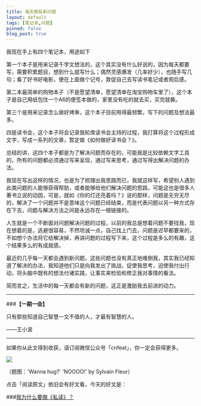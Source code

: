 ```yaml
---
title: 每天都有新问题
layout: default
tags: [笔记本,问题]
pinned: false
blog_post: true
---
```


我现在手上有四个笔记本，用途如下

第一个本子是用来记录千字文想法的，这个其实没有什么好说的，因为每天都要写，需要积累题目，想到什么就写什么；偶然灵感爆发（几率好少），也随手写几句；看了好书好电影，便在上面做个记号，敦促自己去写读书笔记或者观后感。

第二本最简单的购物本子（不是愿望清单，愿望清单在淘宝购物车里了），这个本子是自己用纸包住一个A6的便签本做的，家里没有吃的就去买，买完就撕。

第三个是用来记录怎么做好烤串，这个本子目前用得最频繁，写下的问题及想法最多。

四是读书会，这个本子将会记录我轮席读书会主持的过程，我打算将这个过程形成文字，写成一系列的文章，暂定做《如何做好读书会？》。

总结的讲，这四个本子都是为了解决问题而存在的，可能我是比较依赖文字工具的，所有的问题都必须通过写来呈现，通过写来思考，通过写得出解决问题的办法。

我现在写出这样的情况，也是为了梳理出我思路而已，我就这样写，希望别人遇到此类问题的人能够获得帮助，或者能够给他们解决问题的思路，可能这也是很多人著书立说的动因，可是，就如《你的灯还亮着吗？》说的那样，问题是无穷无尽的，解决了一个问题并不是意味这个问题已经结束，而是代表问题以另一种方式存在下去，问题与解决方法之间是永远存在一根链接的。

人生就是一个不断面对问题解决问题的过程，以前的我总是想着问题不要找我，现在想着的是，逃避很容易，不然坦诚一点，自己找上门去，问题是迟早都要来的，不如想个办法将它给解决掉，再讲问题的过程写下来，这个过程是多么的有趣，这个结果多么的有成就感。

最近的几乎每一天都会遇到新问题，这些问题也没有真正地难倒我，其实我已经知道了解决的办法，我知道他们只是向我发出了挑战，促使我思考，迫使我付出行动，将头脑中既有的想法付诸实践，让事实来检验和修正我对事情的看法。

简而言之，生活中的每一天都会有新的问题，这正是激励我去前进的动力。

---

###**【一期一会】**

只有那些知道自己智慧一文不值的人，才最有智慧的人。

——王小波


----

如果你从此文得到收获，请订阅微信公众号「cnfeat」，你一定会获得更多。

![](http://cnfeat.qiniudn.com/signitrue-2014-11-15.jpg)

（题图：'Wanna hug?' 'NOOOO!' by Sylvain Fleur）

点击「阅读原文」依旧会有好文看，今天的好文是：

###[我为什么要做《私读》？](http://site.douban.com/210084/widget/notes/13307807/note/468255736/)
